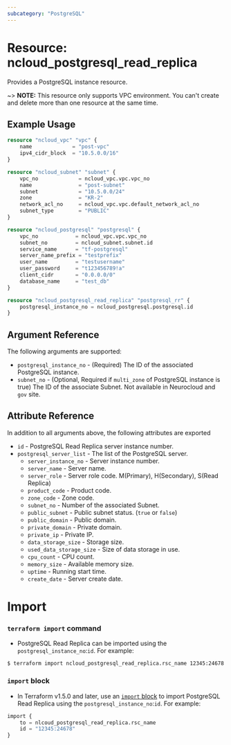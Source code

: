 ```yaml
---
subcategory: "PostgreSQL"
---
```


# Resource: ncloud_postgresql_read_replica

Provides a PostgreSQL instance resource.

~> **NOTE:** This resource only supports VPC environment. You can't create and delete more than one resource at the same time.

## Example Usage

```terraform
resource "ncloud_vpc" "vpc" {
	name             = "post-vpc"
	ipv4_cidr_block  = "10.5.0.0/16"
}

resource "ncloud_subnet" "subnet" {
	vpc_no             = ncloud_vpc.vpc.vpc_no
	name               = "post-subnet"
	subnet             = "10.5.0.0/24"
	zone               = "KR-2"
	network_acl_no     = ncloud_vpc.vpc.default_network_acl_no
	subnet_type        = "PUBLIC"
}

resource "ncloud_postgresql" "postgresql" {
	vpc_no            = ncloud_vpc.vpc.vpc_no
	subnet_no         = ncloud_subnet.subnet.id
	service_name      = "tf-postgresql"
	server_name_prefix = "testprefix"
	user_name         = "testusername"
	user_password     = "t123456789!a"
	client_cidr       = "0.0.0.0/0"
	database_name     = "test_db"
}

resource "ncloud_postgresql_read_replica" "postgresql_rr" {
	postgresql_instance_no = ncloud_postgresql.postgresql.id
}
```

## Argument Reference

The following arguments are supported:

* `postgresql_instance_no` - (Required) The ID of the associated PostgreSQL instance.
* `subnet_no` - (Optional, Required if `multi_zone` of PostgreSQL instance is true) The ID of the associate Subnet. Not available in Neurocloud and `gov` site.

## Attribute Reference

In addition to all arguments above, the following attributes are exported

* `id` - PostgreSQL Read Replica server instance number. 
* `postgresql_server_list` - The list of the PostgreSQL server.
  * `server_instance_no` - Server instance number.
  * `server_name` - Server name.
  * `server_role` - Server role code. M(Primary), H(Secondary), S(Read Replica)
  * `product_code` - Product code.
  * `zone_code` - Zone code.
  * `subnet_no` - Number of the associated Subnet.
  * `public_subnet` - Public subnet status. (`true` or `false`)
  * `public_domain` - Public domain.
  * `private_domain` - Private domain.
  * `private_ip` - Private IP.
  * `data_storage_size` - Storage size.
  * `used_data_storage_size` - Size of data storage in use.
  * `cpu_count` - CPU count.
  * `memory_size` - Available memory size.
  * `uptime` - Running start time.
  * `create_date` - Server create date.

# Import

### `terraform import` command

* PostgreSQL Read Replica can be imported using the `postgresql_instance_no`:`id`. For example:
```console
$ terraform import ncloud_postgresql_read_replica.rsc_name 12345:24678
```

### `import` block

* In Terraform v1.5.0 and later, use an [`import` block](https://developer.hashicorp.com/terraform/language/import) to import PostgreSQL Read Replica using the `postgresql_instance_no`:`id`. For example:

```terraform
import {
    to = nlcoud_postgresql_read_replica.rsc_name
    id = "12345:24678"
}
```
